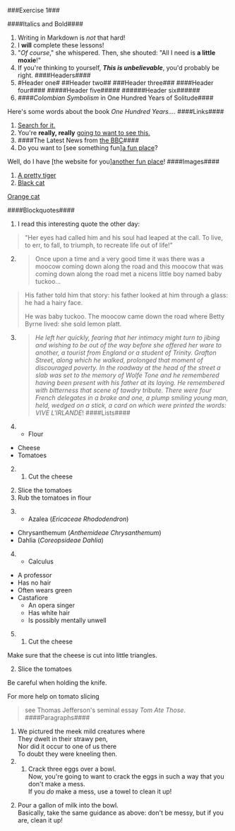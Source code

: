 ###Exercise 1###

####Italics and Bold####
1)  Writing in Markdown is _not_ that hard!
2)  I **will** complete these lessons!
3)  "_Of course_," she whispered. Then, she shouted: "All I need is **a little moxie**!"
4)  If you're thinking to yourself, **_This is unbelievable_**, you'd probably be right.
####Headers####
1)  #Header one#
##Header two##
###Header three###
####Header four####
#####Header five#####
######Header six######
2)  ####_Colombian Symbolism_ in One Hundred Years of Solitude####

Here's some words about the book _One Hundred Years..._.
####Links####
1)  [Search for it.](www.google.com)
2)  You're **really, really** [going to want to see this.](www.dailykitten.com)
3)  ####The Latest News from [the BBC](www.bbc.com/news)####
4)  Do you want to [see something fun][a fun place](www.zombo.com)?

Well, do I have [the website for you][another fun place](www.stumbleupon.com)!
####Images####
1)  [A pretty tiger](https://upload.wikimedia.org/wikipedia/commons/5/56/Tiger.50.jpg)
2)  [Black cat][Black]

[Orange cat][Orange]

[Black]: https://upload.wikimedia.org/wikipedia/commons/a/a3/81_INF_DIV_SSI.jpg
[Orange]: http://icons.iconarchive.com/icons/google/noto-emoji-animals-nature/256/22221-cat-icon.png
####Blockquotes####
1)  I read this interesting quote the other day:

>"Her eyes had called him and his soul had leaped at the call. To live, to err, to fall, to triumph, to recreate life out of life!"
2)  >Once upon a time and a very good time it was there was a moocow coming down along the road and this moocow that was coming down along the road met a nicens little boy named baby tuckoo...
>
>His father told him that story: his father looked at him through a glass: he had a hairy face.
>
>He was baby tuckoo. The moocow came down the road where Betty Byrne lived: she sold lemon platt.
3)  >_He left her quickly, fearing that her intimacy might turn to jibing and wishing to be out of the way before she offered her ware to another, a tourist from England or a student of Trinity. Grafton Street, along which he walked, prolonged that moment of discouraged poverty. In the roadway at the head of the street a slab was set to the memory of Wolfe Tone and he remembered having been present with his father at its laying. He remembered with bitterness that scene of tawdry tribute. There were four French delegates in a brake and one, a plump smiling young man, held, wedged on a stick, a card on which were printed the words: VIVE L'IRLANDE_!
####Lists####
1)  * Flour 
* Cheese
* Tomatoes
2)  1. Cut the cheese
2. Slice the tomatoes
3. Rub the tomatoes in flour
3)  * Azalea (_Ericaceae Rhododendron_)
* Chrysanthemum (_Anthemideae Chrysanthemum_)
* Dahlia (_Coreopsideae Dahlia_)
4)  * Calculus 
   * A professor
   * Has no hair
   * Often wears green
* Castafiore
   * An opera singer
   * Has white hair
   * Is possibly mentally unwell
5)  1. Cut the cheese
  
 Make sure that the cheese is cut into little triangles.

2. Slice the tomatoes
  
 Be careful when holding the knife.
  
 For more help on tomato slicing 
>see Thomas Jefferson's seminal essay _Tom Ate Those_.
####Paragraphs####
1)  We pictured the meek mild creatures where  
They dwelt in their strawy pen,  
Nor did it occur to one of us there  
To doubt they were kneeling then.
2)  1. Crack three eggs over a bowl.  
Now, you're going to want to crack the eggs in such a way that you don't make a mess.  
If you _do_ make a mess, use a towel to clean it up!

2. Pour a gallon of milk into the bowl.  
Basically, take the same guidance as above: don't be messy, but if you are, clean it up!